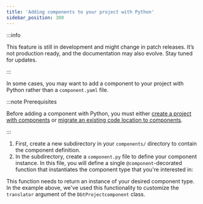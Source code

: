 ```yaml
---
title: 'Adding components to your project with Python'
sidebar_position: 300
---
```


:::info

This feature is still in development and might change in patch releases. It’s not production ready, and the documentation may also evolve. Stay tuned for updates.

:::

In some cases, you may want to add a component to your project with Python rather than a `component.yaml` file.

:::note Prerequisites

Before adding a component with Python, you must either [create a project with components](/guides/labs/components/building-pipelines-with-components/creating-a-code-location-with-components) or [migrate an existing code location to components](/guides/labs/components/incrementally-adopting-components/incrementally-moving-code-location).

:::

1. First, create a new subdirectory in your `components/` directory to contain the component definition.
2. In the subdirectory, create a `component.py` file to define your component instance. In this file, you will define a single `@component`-decorated function that instantiates the component type that you're interested in:

<CodeExample path="docs_beta_snippets/docs_beta_snippets/guides/components/python-components/component.py" language="python" />

This function needs to return an instance of your desired component type. In the example above, we've used this functionality to customize the `translator` argument of the `DbtProjectcomponent` class.
